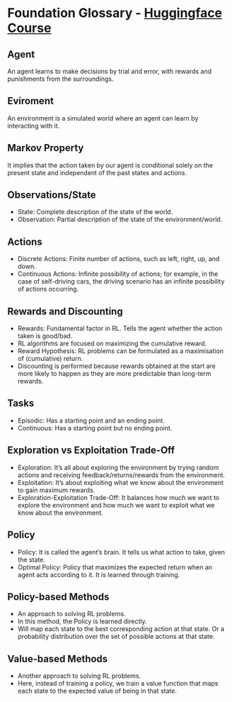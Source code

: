 # Foundation Glossary - [Huggingface Course](https://huggingface.co/learn/deep-rl-course/unit1/glossary)

## Agent

An agent learns to make decisions by trial and error, with rewards and punishments from the surroundings.

## Eviroment

An environment is a simulated world where an agent can learn by interacting with it.

## Markov Property

It implies that the action taken by our agent is conditional solely on the present state and independent of the past states and actions.

## Observations/State

- State: Complete description of the state of the world.
- Observation: Partial description of the state of the environment/world.

## Actions

- Discrete Actions: Finite number of actions, such as left, right, up, and down.
- Continuous Actions: Infinite possibility of actions; for example, in the case of self-driving cars, the driving scenario has an infinite possibility of actions occurring.

## Rewards and Discounting

- Rewards: Fundamental factor in RL. Tells the agent whether the action taken is good/bad.
- RL algorithms are focused on maximizing the cumulative reward.
- Reward Hypothesis: RL problems can be formulated as a maximisation of (cumulative) return.
- Discounting is performed because rewards obtained at the start are more likely to happen as they are more predictable than long-term rewards.

## Tasks

- Episodic: Has a starting point and an ending point.
- Continuous: Has a starting point but no ending point.

## Exploration vs Exploitation Trade-Off

- Exploration: It’s all about exploring the environment by trying random actions and receiving feedback/returns/rewards from the environment.
- Exploitation: It’s about exploiting what we know about the environment to gain maximum rewards.
- Exploration-Exploitation Trade-Off: It balances how much we want to explore the environment and how much we want to exploit what we know about the environment.

## Policy

- Policy: It is called the agent’s brain. It tells us what action to take, given the state.
- Optimal Policy: Policy that maximizes the expected return when an agent acts according to it. It is learned through training.

## Policy-based Methods

- An approach to solving RL problems.
- In this method, the Policy is learned directly.
- Will map each state to the best corresponding action at that state. Or a probability distribution over the set of possible actions at that state.

## Value-based Methods

- Another approach to solving RL problems.
- Here, instead of training a policy, we train a value function that maps each state to the expected value of being in that state.
